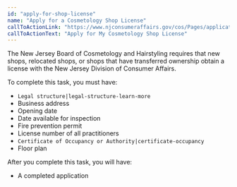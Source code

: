 ```yaml
---
id: "apply-for-shop-license"
name: "Apply for a Cosmetology Shop License"
callToActionLink: "https://www.njconsumeraffairs.gov/cos/Pages/applications.aspx"
callToActionText: "Apply for My Cosmetology Shop License"
---
```


The New Jersey Board of Cosmetology and Hairstyling requires that new shops, relocated shops, or shops that have transferred ownership obtain a license with the New Jersey Division of Consumer Affairs.

To complete this task, you must have:
- `Legal structure|legal-structure-learn-more` 
- Business address 
- Opening date 
- Date available for inspection 
- Fire prevention permit 
- License number of all practitioners 
- `Certificate of Occupancy or Authority|certificate-occupancy`
- Floor plan

After you complete this task, you will have:
- A completed application

